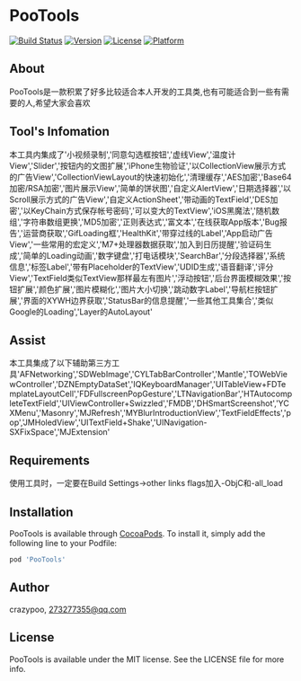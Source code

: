 # PooTools

[![Build Status](https://img.shields.io/travis/crazypoo/PooTools.svg?style=flat)](https://travis-ci.org/crazypoo/PooTools)
[![Version](https://img.shields.io/cocoapods/v/PooTools.svg?style=flat)](https://cocoapods.org/pods/PooTools)
[![License](https://img.shields.io/cocoapods/l/PooTools.svg?style=flat)](https://cocoapods.org/pods/PooTools)
[![Platform](https://img.shields.io/cocoapods/p/PooTools.svg?style=flat)](https://cocoapods.org/pods/PooTools)

## About

PooTools是一款积累了好多比较适合本人开发的工具类,也有可能适合到一些有需要的人,希望大家会喜欢

## Tool's Infomation

本工具内集成了'小视频录制','同意勾选框按钮','虚线View','温度计View','Slider','按钮内的文图扩展','iPhone生物验证','以CollectionView展示方式的广告View','CollectionViewLayout的快速初始化','清理缓存','AES加密','Base64加密/RSA加密','图片展示View','简单的饼状图','自定义AlertView','日期选择器','以Scroll展示方式的广告View','自定义ActionSheet','带动画的TextField','DES加密','以KeyChain方式保存帐号密码','可以变大的TextView','iOS黑魔法','随机数组','字符串数组更换','MD5加密','正则表达式','富文本','在线获取App版本','Bug报告','运营商获取','GifLoading框','HealthKit','带穿过线的Label','App启动广告View','一些常用的宏定义','M7+处理器数据获取','加入到日历提醒','验证码生成','简单的Loading动画','数字键盘','打电话模块','SearchBar','分段选择器','系统信息','标签Label','带有Placeholder的TextView','UDID生成','语音翻译','评分View','TextField类似TextView那样最左有图片','浮动按钮','后台界面模糊效果','按钮扩展','颜色扩展','图片模糊化','图片大小切换','跳动数字Label','导航栏按钮扩展','界面的XYWH边界获取','StatusBar的信息提醒','一些其他工具集合','类似Google的Loading','Layer的AutoLayout'

## Assist

本工具集成了以下辅助第三方工具'AFNetworking','SDWebImage','CYLTabBarController','Mantle','TOWebViewController','DZNEmptyDataSet','IQKeyboardManager','UITableView+FDTemplateLayoutCell','FDFullscreenPopGesture','LTNavigationBar','HTAutocompleteTextField','UIViewController+Swizzled','FMDB','DHSmartScreenshot','YCXMenu','Masonry','MJRefresh','MYBlurIntroductionView','TextFieldEffects','pop','JMHoledView','UITextField+Shake','UINavigation-SXFixSpace','MJExtension'

## Requirements

使用工具时，一定要在Build Settings->other links flags加入-ObjC和-all_load

## Installation

PooTools is available through [CocoaPods](https://cocoapods.org). To install
it, simply add the following line to your Podfile:

```ruby
pod 'PooTools'
```

## Author

crazypoo, 273277355@qq.com

## License

PooTools is available under the MIT license. See the LICENSE file for more info.
